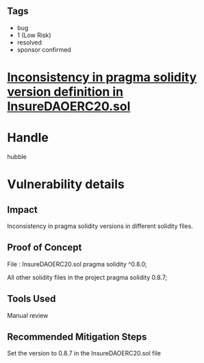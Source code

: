 ## Tags

- bug
- 1 (Low Risk)
- resolved
- sponsor confirmed

# [Inconsistency in pragma solidity version definition in InsureDAOERC20.sol](https://github.com/code-423n4/2022-01-insure-findings/issues/242) 

# Handle

hubble


# Vulnerability details


## Impact
Inconsistency in pragma solidity versions in different solidity files.

## Proof of Concept
File : InsureDAOERC20.sol
       pragma solidity ^0.8.0;

All other solidity files in the project
       pragma solidity 0.8.7;

## Tools Used
Manual review

## Recommended Mitigation Steps
Set the version to 0.8.7 in the InsureDAOERC20.sol file

